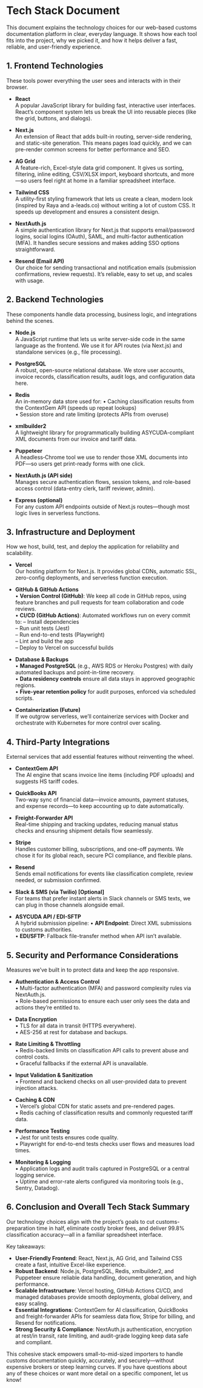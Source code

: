 # Tech Stack Document

This document explains the technology choices for our web-based customs documentation platform in clear, everyday language. It shows how each tool fits into the project, why we picked it, and how it helps deliver a fast, reliable, and user-friendly experience.

## 1. Frontend Technologies
These tools power everything the user sees and interacts with in their browser.

- **React**  
  A popular JavaScript library for building fast, interactive user interfaces. React’s component system lets us break the UI into reusable pieces (like the grid, buttons, and dialogs).

- **Next.js**  
  An extension of React that adds built-in routing, server-side rendering, and static-site generation. This means pages load quickly, and we can pre-render common screens for better performance and SEO.

- **AG Grid**  
  A feature-rich, Excel-style data grid component. It gives us sorting, filtering, inline editing, CSV/XLSX import, keyboard shortcuts, and more—so users feel right at home in a familiar spreadsheet interface.

- **Tailwind CSS**  
  A utility-first styling framework that lets us create a clean, modern look (inspired by Raya and a-leads.co) without writing a lot of custom CSS. It speeds up development and ensures a consistent design.

- **NextAuth.js**  
  A simple authentication library for Next.js that supports email/password logins, social logins (OAuth), SAML, and multi-factor authentication (MFA). It handles secure sessions and makes adding SSO options straightforward.

- **Resend (Email API)**  
  Our choice for sending transactional and notification emails (submission confirmations, review requests). It’s reliable, easy to set up, and scales with usage.

## 2. Backend Technologies
These components handle data processing, business logic, and integrations behind the scenes.

- **Node.js**  
  A JavaScript runtime that lets us write server-side code in the same language as the frontend. We use it for API routes (via Next.js) and standalone services (e.g., file processing).

- **PostgreSQL**  
  A robust, open-source relational database. We store user accounts, invoice records, classification results, audit logs, and configuration data here.

- **Redis**  
  An in-memory data store used for:
  • Caching classification results from the ContextGem API (speeds up repeat lookups)  
  • Session store and rate limiting (protects APIs from overuse)  

- **xmlbuilder2**  
  A lightweight library for programmatically building ASYCUDA-compliant XML documents from our invoice and tariff data.

- **Puppeteer**  
  A headless‐Chrome tool we use to render those XML documents into PDF—so users get print-ready forms with one click.

- **NextAuth.js (API side)**  
  Manages secure authentication flows, session tokens, and role-based access control (data-entry clerk, tariff reviewer, admin).

- **Express (optional)**  
  For any custom API endpoints outside of Next.js routes—though most logic lives in serverless functions.

## 3. Infrastructure and Deployment
How we host, build, test, and deploy the application for reliability and scalability.

- **Vercel**  
  Our hosting platform for Next.js. It provides global CDNs, automatic SSL, zero-config deployments, and serverless function execution.

- **GitHub & GitHub Actions**  
  • **Version Control (GitHub)**: We keep all code in GitHub repos, using feature branches and pull requests for team collaboration and code reviews.  
  • **CI/CD (GitHub Actions)**: Automated workflows run on every commit to:
  – Install dependencies  
  – Run unit tests (Jest)  
  – Run end-to-end tests (Playwright)  
  – Lint and build the app  
  – Deploy to Vercel on successful builds  

- **Database & Backups**  
  • **Managed PostgreSQL** (e.g., AWS RDS or Heroku Postgres) with daily automated backups and point-in-time recovery.  
  • **Data residency controls** ensure all data stays in approved geographic regions.  
  • **Five-year retention policy** for audit purposes, enforced via scheduled scripts.

- **Containerization (Future)**  
  If we outgrow serverless, we’ll containerize services with Docker and orchestrate with Kubernetes for more control over scaling.

## 4. Third-Party Integrations
External services that add essential features without reinventing the wheel.

- **ContextGem API**  
  The AI engine that scans invoice line items (including PDF uploads) and suggests HS tariff codes.

- **QuickBooks API**  
  Two-way sync of financial data—invoice amounts, payment statuses, and expense records—to keep accounting up to date automatically.

- **Freight-Forwarder API**  
  Real-time shipping and tracking updates, reducing manual status checks and ensuring shipment details flow seamlessly.

- **Stripe**  
  Handles customer billing, subscriptions, and one-off payments. We chose it for its global reach, secure PCI compliance, and flexible plans.

- **Resend**  
  Sends email notifications for events like classification complete, review needed, or submission confirmed.

- **Slack & SMS (via Twilio) [Optional]**  
  For teams that prefer instant alerts in Slack channels or SMS texts, we can plug in those channels alongside email.

- **ASYCUDA API / EDI-SFTP**  
  A hybrid submission pipeline:
  • **API Endpoint**: Direct XML submissions to customs authorities.  
  • **EDI/SFTP**: Fallback file-transfer method when API isn’t available.

## 5. Security and Performance Considerations
Measures we’ve built in to protect data and keep the app responsive.

- **Authentication & Access Control**  
  • Multi-factor authentication (MFA) and password complexity rules via NextAuth.js.  
  • Role-based permissions to ensure each user only sees the data and actions they’re entitled to.

- **Data Encryption**  
  • TLS for all data in transit (HTTPS everywhere).  
  • AES-256 at rest for database and backups.

- **Rate Limiting & Throttling**  
  • Redis-backed limits on classification API calls to prevent abuse and control costs.  
  • Graceful fallbacks if the external API is unavailable.

- **Input Validation & Sanitization**  
  • Frontend and backend checks on all user-provided data to prevent injection attacks.

- **Caching & CDN**  
  • Vercel’s global CDN for static assets and pre-rendered pages.  
  • Redis caching of classification results and commonly requested tariff data.

- **Performance Testing**  
  • Jest for unit tests ensures code quality.  
  • Playwright for end-to-end tests checks user flows and measures load times.

- **Monitoring & Logging**  
  • Application logs and audit trails captured in PostgreSQL or a central logging service.  
  • Uptime and error-rate alerts configured via monitoring tools (e.g., Sentry, Datadog).

## 6. Conclusion and Overall Tech Stack Summary
Our technology choices align with the project’s goals to cut customs-preparation time in half, eliminate costly broker fees, and deliver 99.8% classification accuracy—all in a familiar spreadsheet interface.

Key takeaways:

- **User-Friendly Frontend**: React, Next.js, AG Grid, and Tailwind CSS create a fast, intuitive Excel-like experience.
- **Robust Backend**: Node.js, PostgreSQL, Redis, xmlbuilder2, and Puppeteer ensure reliable data handling, document generation, and high performance.
- **Scalable Infrastructure**: Vercel hosting, GitHub Actions CI/CD, and managed databases provide smooth deployments, global delivery, and easy scaling.
- **Essential Integrations**: ContextGem for AI classification, QuickBooks and freight-forwarder APIs for seamless data flow, Stripe for billing, and Resend for notifications.
- **Strong Security & Compliance**: NextAuth.js authentication, encryption at rest/in transit, rate limiting, and audit-grade logging keep data safe and compliant.

This cohesive stack empowers small-to-mid-sized importers to handle customs documentation quickly, accurately, and securely—without expensive brokers or steep learning curves. If you have questions about any of these choices or want more detail on a specific component, let us know!